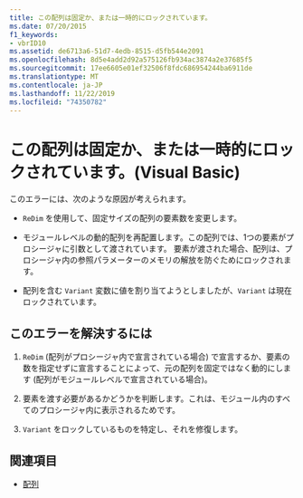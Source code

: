 ```yaml
---
title: この配列は固定か、または一時的にロックされています。
ms.date: 07/20/2015
f1_keywords:
- vbrID10
ms.assetid: de6713a6-51d7-4edb-8515-d5fb544e2091
ms.openlocfilehash: 8d5e4add2d92a575126fb934ac3874a2e37685f5
ms.sourcegitcommit: 17ee6605e01ef32506f8fdc686954244ba6911de
ms.translationtype: MT
ms.contentlocale: ja-JP
ms.lasthandoff: 11/22/2019
ms.locfileid: "74350782"
---
```

# <a name="this-array-is-fixed-or-temporarily-locked-visual-basic"></a>この配列は固定か、または一時的にロックされています。(Visual Basic)
このエラーには、次のような原因が考えられます。  
  
- `ReDim` を使用して、固定サイズの配列の要素数を変更します。  
  
- モジュールレベルの動的配列を再配置します。この配列では、1つの要素がプロシージャに引数として渡されています。 要素が渡された場合、配列は、プロシージャ内の参照パラメーターのメモリの解放を防ぐためにロックされます。  
  
- 配列を含む `Variant` 変数に値を割り当てようとしましたが、`Variant` は現在ロックされています。  
  
## <a name="to-correct-this-error"></a>このエラーを解決するには  
  
1. `ReDim` (配列がプロシージャ内で宣言されている場合) で宣言するか、要素の数を指定せずに宣言することによって、元の配列を固定ではなく動的にします (配列がモジュールレベルで宣言されている場合)。  
  
2. 要素を渡す必要があるかどうかを判断します。これは、モジュール内のすべてのプロシージャ内に表示されるためです。  
  
3. `Variant` をロックしているものを特定し、それを修復します。  
  
## <a name="see-also"></a>関連項目

- [配列](../../../visual-basic/programming-guide/language-features/arrays/index.md)
